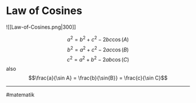 # Law of Cosines
![[Law-of-Cosines.png|300]]

$$a^{2} = b^{2} + c^{2} - 2bc \cos(A)$$
$$b^{2} = a^{2} + c^{2} - 2ac \cos(B)$$
$$c^{2} = a^{2} + b^{2} - 2ab \cos(C)$$
also
$$\frac{a}{\sin A} = \frac{b}{\sin{B}} = \frac{c}{\sin C}$$

---
#matematik 